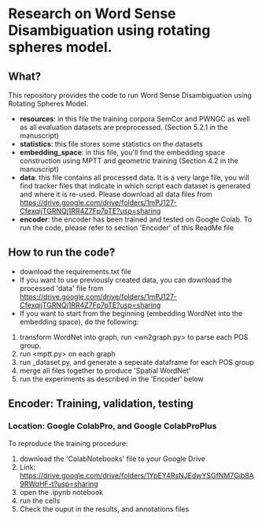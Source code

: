 # Research on Word Sense Disambiguation using rotating spheres model.

## What?
This repository provides the code to run Word Sense Disambiguation using Rotating Spheres Model.
- **resources**: in this file the training corpora SemCor and PWNGC as well as all evaluation datasets are preprocessed. (Section 5.2.1 in the manuscript)
- **statistics**: this file stores some statistics on the datasets
- **embedding_space**: in this file, you'll find the embedding space construction using MPTT and geometric training (Section 4.2 in the manuscript)
- **data**: this file contains all processed data. It is a very large file, you will find tracker files that indicate in which script each dataset is generated and where it is re-used. Please download all data files from https://drive.google.com/drive/folders/1mPJ127-CfexqijTGRNQj1RR4Z7Fp7pTE?usp=sharing
- **encoder**: the encoder has been trained and tested on Google Colab. To run the code, please refer to section 'Encoder' of this ReadMe file

## How to run the code?
- download the requirements.txt file
- If you want to use previously created data, you can download the processed 'data' file from https://drive.google.com/drive/folders/1mPJ127-CfexqijTGRNQj1RR4Z7Fp7pTE?usp=sharing
- If you want to start from the beginning (embedding WordNet into the embedding space), do the following:
1. transform WordNet into graph, run <wn2graph.py> to parse each POS group.
2. run <mptt.py> on each graph
3. run <POS>_dataset.py, and generate a seperate dataframe for each POS group
4. merge all files together to produce 'Spatial WordNet'
5. run the experiments as described in the 'Encoder' below

## Encoder: Training, validation, testing
### Location: Google ColabPro, and Google ColabProPlus
To reproduce the training procedure:
1. download the 'ColabNotebooks' file to your Google Drive 
2. Link: https://drive.google.com/drive/folders/1YpEY4RsNJEdwYSGfNM7Gib8A9RWqHF-t?usp=sharing
3. open the .ipynb notebook
4. run the cells
5. Check the ouput in the results, and annotations files
